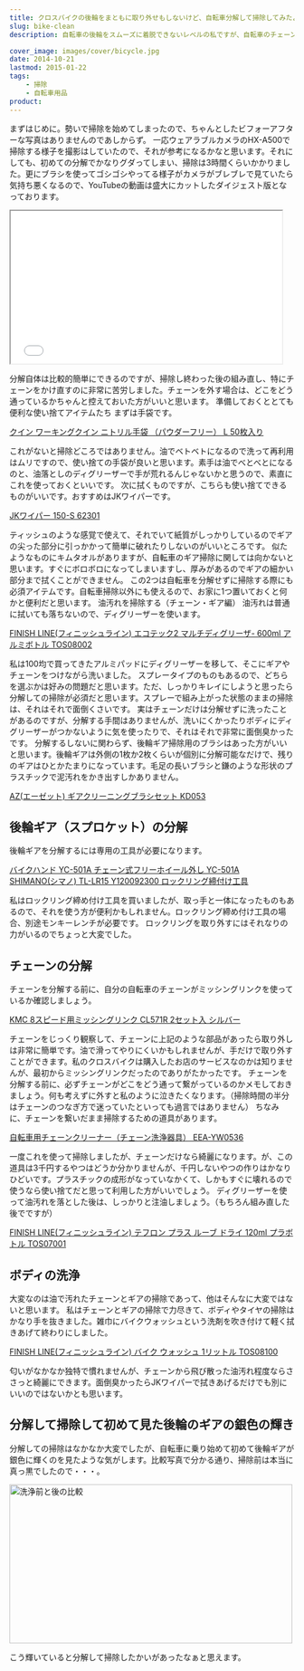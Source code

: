 ```yaml
---
title: クロスバイクの後輪をまともに取り外せもしないけど、自転車分解して掃除してみたよ
slug: bike-clean
description: 自転車の後輪をスムーズに着脱できないレベルの私ですが、自転車のチェーンと後輪ギアを分解して掃除してみました。自転車を購入してから2年強の間に、積もり積もった油と泥とホコリによる真っ黒な汚れを落とすには、分解して掃除するしかなかったのです。

cover_image: images/cover/bicycle.jpg
date: 2014-10-21
lastmod: 2015-01-22
tags: 
    - 掃除
    - 自転車用品
product:
---
```


まずはじめに。勢いで掃除を始めてしまったので、ちゃんとしたビフォーアフターな写真はありませんのであしからず。
一応ウェアラブルカメラのHX-A500で掃除する様子を撮影はしていたので、それが参考になるかなと思います。それにしても、初めての分解でかなりグダってしまい、掃除は3時間くらいかかりました。更にブラシを使ってゴシゴシやってる様子がカメラがブレブレで見ていたら気持ち悪くなるので、YouTubeの動画は盛大にカットしたダイジェスト版となっております。

<iframe width="480" height="270" src="//www.youtube.com/embed/A5qUs15_9Gc" allowfullscreen></iframe>

分解自体は比較的簡単にできるのですが、掃除し終わった後の組み直し、特にチェーンをかけ直すのに非常に苦労しました。チェーンを外す場合は、どこをどう通っているかちゃんと控えておいた方がいいと思います。
準備しておくととても便利な使い捨てアイテムたち
まずは手袋です。

<div data-role="amazonjs" data-asin="B0057DD21O" data-locale="JP" data-tmpl="" data-img-size="" class="asin_B0057DD21O_JP_ amazonjs_item"><div class="amazonjs_indicator"><span class="amazonjs_indicator_img"></span><a class="amazonjs_indicator_title" href="#">クイン ワーキングクイン ニトリル手袋 （パウダーフリー） L  50枚入り</a><span class="amazonjs_indicator_footer"></span></div></div>

これがないと掃除どころではありません。油でベトベトになるので洗って再利用はムリですので、使い捨ての手袋が良いと思います。素手は油でべとべとになるのと、油落としのディグリーザーで手が荒れるんじゃないかと思うので、素直にこれを使っておくといいです。
次に拭くものですが、こちらも使い捨てできるものがいいです。おすすめはJKワイパーです。

<div data-role="amazonjs" data-asin="B00215FNQI" data-locale="JP" data-tmpl="" data-img-size="" class="asin_B00215FNQI_JP_ amazonjs_item"><div class="amazonjs_indicator"><span class="amazonjs_indicator_img"></span><a class="amazonjs_indicator_title" href="#">JKワイパー 150-S 62301</a><span class="amazonjs_indicator_footer"></span></div></div>

ティッシュのような感覚で使えて、それでいて紙質がしっかりしているのでギアの尖った部分に引っかかって簡単に破れたりしないのがいいところです。
似たようなものにキムタオルがありますが、自転車のギア掃除に関しては向かないと思います。すぐにボロボロになってしまいますし、厚みがあるのでギアの細かい部分まで拭くことができません。
この2つは自転車を分解せずに掃除する際にも必須アイテムです。自転車掃除以外にも使えるので、お家に1つ置いておくと何かと便利だと思います。
油汚れを掃除する（チェーン・ギア編）
油汚れは普通に拭いても落ちないので、ディグリーザーを使います。

<div data-role="amazonjs" data-asin="B000FO317A" data-locale="JP" data-tmpl="" data-img-size="" class="asin_B000FO317A_JP_ amazonjs_item"><div class="amazonjs_indicator"><span class="amazonjs_indicator_img"></span><a class="amazonjs_indicator_title" href="#">FINISH LINE(フィニッシュライン) エコテック2 マルチディグリーザ- 600ml アルミボトル TOS08002</a><span class="amazonjs_indicator_footer"></span></div></div>

私は100均で買ってきたアルミパッドにディグリーザーを移して、そこにギアやチェーンをつけながら洗いました。
スプレータイプのものもあるので、どちらを選ぶかは好みの問題だと思います。ただ、しっかりキレイにしようと思ったら分解しての掃除が必須だと思います。スプレーで組み上がった状態のままの掃除は、それはそれで面倒くさいです。
実はチェーンだけは分解せずに洗ったことがあるのですが、分解する手間はありませんが、洗いにくかったりボディにディグリーザーがつかないように気を使ったりで、それはそれで非常に面倒臭かったです。
分解するしないに関わらず、後輪ギア掃除用のブラシはあった方がいいと思います。後輪ギアは外側の1枚か2枚くらいが個別に分解可能なだけで、残りのギアはひとかたまりになっています。毛足の長いブラシと鎌のような形状のプラスチックで泥汚れをかき出すしかありません。

<div data-role="amazonjs" data-asin="B00EES9FHI" data-locale="JP" data-tmpl="" data-img-size="" class="asin_B00EES9FHI_JP_ amazonjs_item"><div class="amazonjs_indicator"><span class="amazonjs_indicator_img"></span><a class="amazonjs_indicator_title" href="#">AZ(エーゼット) ギアクリーニングブラシセット KD053</a><span class="amazonjs_indicator_footer"></span></div></div>

## 後輪ギア（スプロケット）の分解

後輪ギアを分解するには専用の工具が必要になります。

<div data-role="amazonjs" data-asin="B002L15M68" data-locale="JP" data-tmpl="" data-img-size="" class="asin_B002L15M68_JP_ amazonjs_item"><div class="amazonjs_indicator"><span class="amazonjs_indicator_img"></span><a class="amazonjs_indicator_title" href="#">バイクハンド YC-501A チェーン式フリーホイール外し YC-501A</a><span class="amazonjs_indicator_footer"></span></div></div>

<div data-role="amazonjs" data-asin="B000OYLUSS" data-locale="JP" data-tmpl="" data-img-size="" class="asin_B000OYLUSS_JP_ amazonjs_item"><div class="amazonjs_indicator"><span class="amazonjs_indicator_img"></span><a class="amazonjs_indicator_title" href="#">SHIMANO(シマノ) TL-LR15 Y120092300 ロックリング締付け工具</a><span class="amazonjs_indicator_footer"></span></div></div>

私はロックリング締め付け工具を買いましたが、取っ手と一体になったものもあるので、それを使う方が便利かもしれません。ロックリング締め付け工具の場合、別途モンキーレンチが必要です。
ロックリングを取り外すにはそれなりの力がいるのでちょっと大変でした。

## チェーンの分解

チェーンを分解する前に、自分の自転車のチェーンがミッシングリンクを使っているか確認しましょう。

<div data-role="amazonjs" data-asin="B002BWPL1S" data-locale="JP" data-tmpl="" data-img-size="" class="asin_B002BWPL1S_JP_ amazonjs_item"><div class="amazonjs_indicator"><span class="amazonjs_indicator_img"></span><a class="amazonjs_indicator_title" href="#">KMC 8スピード用ミッシングリンク CL571R 2セット入 シルバー</a><span class="amazonjs_indicator_footer"></span></div></div>

チェーンをじっくり観察して、チェーンに上記のような部品があったら取り外しは非常に簡単です。油で滑ってやりにくいかもしれませんが、手だけで取り外すことができます。私のクロスバイクは購入したお店のサービスなのかは知りませんが、最初からミッシングリンクだったのでありがたかったです。
チェーンを分解する前に、必ずチェーンがどこをどう通って繋がっているのかメモしておきましょう。何も考えずに外すと私のように泣きたくなります。（掃除時間の半分はチェーンのつなぎ方で迷っていたといっても過言ではありません）
ちなみに、チェーンを繋いだまま掃除するための道具があります。

<div data-role="amazonjs" data-asin="B0070Q3H4I" data-locale="JP" data-tmpl="" data-img-size="" class="asin_B0070Q3H4I_JP_ amazonjs_item"><div class="amazonjs_indicator"><span class="amazonjs_indicator_img"></span><a class="amazonjs_indicator_title" href="#">自転車用チェーンクリーナー（チェーン洗浄器具） EEA-YW0536</a><span class="amazonjs_indicator_footer"></span></div></div>

一度これを使って掃除しましたが、チェーンだけなら綺麗になります。が、この道具は3千円するやつはどうか分かりませんが、千円しないやつの作りはかなりひどいです。プラスチックの成形がなっていなかくて、しかもすぐに壊れるので使うなら使い捨てだと思って利用した方がいいでしょう。
ディグリーザーを使って油汚れを落とした後は、しっかりと注油しましょう。（もちろん組み直した後でですが）

<div data-role="amazonjs" data-asin="B002IDZXRM" data-locale="JP" data-tmpl="" data-img-size="" class="asin_B002IDZXRM_JP_ amazonjs_item"><div class="amazonjs_indicator"><span class="amazonjs_indicator_img"></span><a class="amazonjs_indicator_title" href="#">FINISH LINE(フィニッシュライン) テフロン プラス ルーブ ドライ 120ml プラボトル TOS07001</a><span class="amazonjs_indicator_footer"></span></div></div>

## ボディの洗浄

大変なのは油で汚れたチェーンとギアの掃除であって、他はそんなに大変ではないと思います。
私はチェーンとギアの掃除で力尽きて、ボディやタイヤの掃除はかなり手を抜きました。雑巾にバイクウォッシュという洗剤を吹き付けて軽く拭きあげて終わりにしました。

<div data-role="amazonjs" data-asin="B001GCER7S" data-locale="JP" data-tmpl="" data-img-size="" class="asin_B001GCER7S_JP_ amazonjs_item"><div class="amazonjs_indicator"><span class="amazonjs_indicator_img"></span><a class="amazonjs_indicator_title" href="#">FINISH LINE(フィニッシュライン) バイク ウォッシュ 1リットル TOS08100</a><span class="amazonjs_indicator_footer"></span></div></div>

匂いがなかなか独特で慣れませんが、チェーンから飛び散った油汚れ程度ならささっと綺麗にできます。面倒臭かったらJKワイパーで拭きあげるだけでも別にいいのではないかとも思います。

## 分解して掃除して初めて見た後輪のギアの銀色の輝き

分解しての掃除はなかなか大変でしたが、自転車に乗り始めて初めて後輪ギアが銀色に輝くのを見たような気がします。比較写真で分かる通り、掃除前は本当に真っ黒でしたので・・・。

<img src="https://wantit.gcreate.jp/wp-content/uploads/2014/10/11f8650e06bbd8f7d43ecf37f80fedca.jpg" alt="洗浄前と後の比較" title="洗浄前と後の比較.jpg" width="500" height="281" />

こう輝いていると分解して掃除したかいがあったなぁと思えます。

  